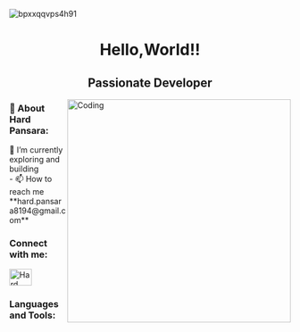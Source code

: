 ![bpxxqqvps4h91](https://github.com/Hardpansara/Hardpansara/assets/150512388/8057fbb5-fa90-47b4-9df3-5bc3bdaa5b71)

<h1 align="center">Hello,World!!</h1> 
<h2 align="center">Passionate Developer</h2>
<img align="right" alt="Coding" width="400" src="https://repository-images.githubusercontent.com/588181932/e36ec678-7984-4cdd-8e4c-a3932772ff8e">


<h3 align="left">💫 About Hard Pansara:</h3>
🔭 I’m currently exploring and building<br>
- 📫 How to reach me **hard.pansara8194@gmail.com**

<h3 align="left">Connect with me:</h3>
<p align="left">
<a href="https://www.linkedin.com/in/hard-pansara-22582a288/" target="blank"><img align="center" src="https://raw.githubusercontent.com/rahuldkjain/github-profile-readme-generator/master/src/images/icons/Social/linked-in-alt.svg" alt="Hard Pansara" height="30" width="40" /></a>
  
</p>


<h3 align="left">Languages and Tools:</h3>
<!--
**Hardpansara/Hardpansara** is a ✨ _special_ ✨ repository because its `README.md` (this file) appears on your GitHub profile.

Here are some ideas to get you started:

- 🔭 I’m currently working on ...
- 🌱 I’m currently learning ...
- 👯 I’m looking to collaborate on ...
- 🤔 I’m looking for help with ...
- 💬 Ask me about ...
- 📫 How to reach me: ...
- 😄 Pronouns: ...
- ⚡ Fun fact: ...
-->

